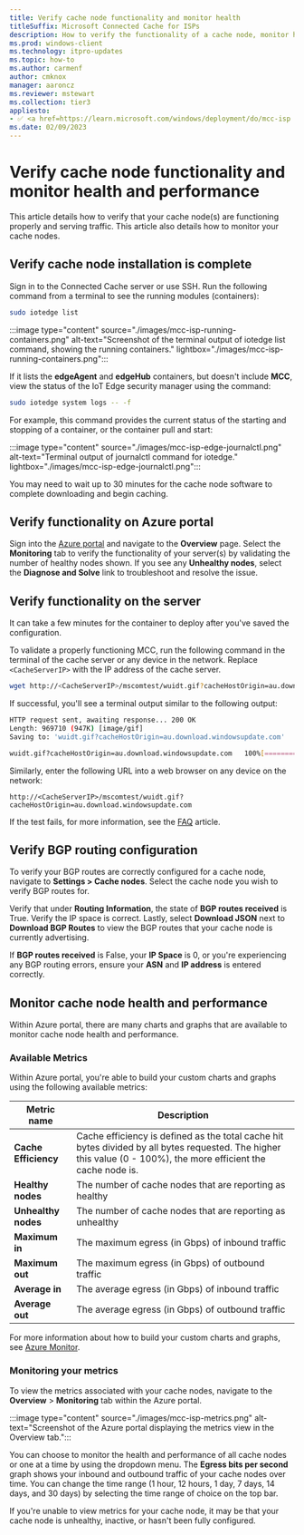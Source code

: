 ```yaml
---
title: Verify cache node functionality and monitor health
titleSuffix: Microsoft Connected Cache for ISPs
description: How to verify the functionality of a cache node, monitor health and performance, and review metrics.
ms.prod: windows-client
ms.technology: itpro-updates
ms.topic: how-to
ms.author: carmenf
author: cmknox
manager: aaroncz
ms.reviewer: mstewart
ms.collection: tier3
appliesto: 
- ✅ <a href=https://learn.microsoft.com/windows/deployment/do/mcc-isp target=_blank>Microsoft Connected Cache for ISPs</a>
ms.date: 02/09/2023
---
```


# Verify cache node functionality and monitor health and performance

This article details how to verify that your cache node(s) are functioning properly and serving traffic. This article also details how to monitor your cache nodes. 

## Verify cache node installation is complete

Sign in to the Connected Cache server or use SSH. Run the following command from a terminal to see the running modules (containers):

```bash
sudo iotedge list
```

:::image type="content" source="./images/mcc-isp-running-containers.png" alt-text="Screenshot of the terminal output of iotedge list command, showing the running containers." lightbox="./images/mcc-isp-running-containers.png":::

If it lists the **edgeAgent** and **edgeHub** containers, but doesn't include **MCC**, view the status of the IoT Edge security manager using the command:

```bash
sudo iotedge system logs -- -f
```

For example, this command provides the current status of the starting and stopping of a container, or the container pull and start:

:::image type="content" source="./images/mcc-isp-edge-journalctl.png" alt-text="Terminal output of journalctl command for iotedge." lightbox="./images/mcc-isp-edge-journalctl.png":::

You may need to wait up to 30 minutes for the cache node software to complete downloading and begin caching. 

## Verify functionality on Azure portal

Sign into the [Azure portal](https://www.portal.azure.com) and navigate to the **Overview** page. Select the **Monitoring** tab to verify the functionality of your server(s) by validating the number of healthy nodes shown. If you see any **Unhealthy nodes**, select the **Diagnose and Solve** link to troubleshoot and resolve the issue.

## Verify functionality on the server

It can take a few minutes for the container to deploy after you've saved the configuration.

To validate a properly functioning MCC, run the following command in the terminal of the cache server or any device in the network. Replace `<CacheServerIP>` with the IP address of the cache server.

```bash
wget http://<CacheServerIP>/mscomtest/wuidt.gif?cacheHostOrigin=au.download.windowsupdate.com
```

If successful, you'll see a terminal output similar to the following output:

```bash
HTTP request sent, awaiting response... 200 OK
Length: 969710 (947K) [image/gif]
Saving to: 'wuidt.gif?cacheHostOrigin=au.download.windowsupdate.com'

wuidt.gif?cacheHostOrigin=au.download.windowsupdate.com   100%[========================]
```

Similarly, enter the following URL into a web browser on any device on the network:

```http
http://<CacheServerIP>/mscomtest/wuidt.gif?cacheHostOrigin=au.download.windowsupdate.com
```

If the test fails, for more information, see the [FAQ](mcc-isp-faq.yml) article.

## Verify BGP routing configuration

To verify your BGP routes are correctly configured for a cache node, navigate to **Settings > Cache nodes**. Select the cache node you wish to verify BGP routes for. 

Verify that under **Routing Information**, the state of **BGP routes received** is True. Verify the IP space is correct. Lastly, select **Download JSON** next to **Download BGP Routes** to view the BGP routes that your cache node is currently advertising. 

If **BGP routes received** is False, your **IP Space** is 0, or you're experiencing any BGP routing errors, ensure your **ASN** and **IP address** is entered correctly. 

## Monitor cache node health and performance

Within Azure portal, there are many charts and graphs that are available to monitor cache node health and performance.

### Available Metrics

Within Azure portal, you're able to build your custom charts and graphs using the following available metrics:

| Metric name | Description |
|---|---|  
| **Cache Efficiency** |  Cache efficiency is defined as the total cache hit bytes divided by all bytes requested. The higher this value (0 - 100%), the more efficient the cache node is. |
| **Healthy nodes** |  The number of cache nodes that are reporting as healthy|
| **Unhealthy nodes**| The number of cache nodes that are reporting as unhealthy|
| **Maximum in**| The maximum egress (in Gbps) of inbound traffic|
| **Maximum out**| The maximum egress (in Gbps) of outbound traffic|
|  **Average in**|  The average egress (in Gbps) of inbound traffic|
| **Average out**| The average egress (in Gbps) of outbound traffic|

For more information about how to build your custom charts and graphs, see [Azure Monitor](/azure/azure-monitor/essentials/data-platform-metrics).

### Monitoring your metrics

To view the metrics associated with your cache nodes, navigate to the **Overview** > **Monitoring** tab within the Azure portal.

:::image type="content" source="./images/mcc-isp-metrics.png" alt-text="Screenshot of the Azure portal displaying the metrics view in the Overview tab.":::

You can choose to monitor the health and performance of all cache nodes or one at a time by using the dropdown menu. The **Egress bits per second** graph shows your inbound and outbound traffic of your cache nodes over time. You can change the time range (1 hour, 12 hours, 1 day, 7 days, 14 days, and 30 days) by selecting the time range of choice on the top bar.

If you're unable to view metrics for your cache node, it may be that your cache node is unhealthy, inactive, or hasn't been fully configured.
